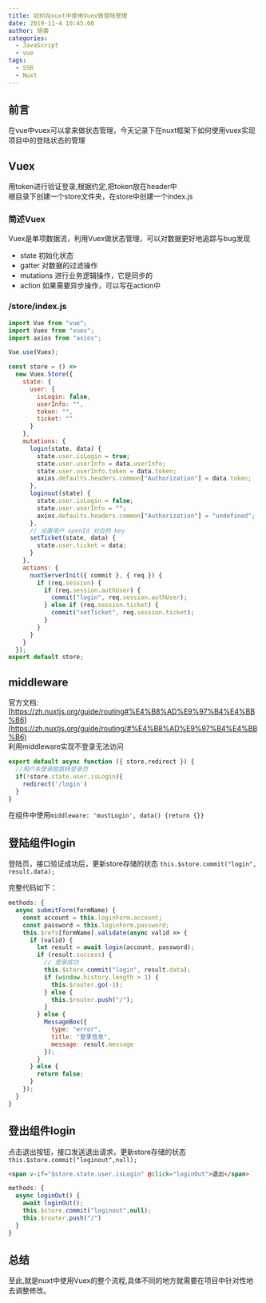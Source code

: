 ```yaml
---
title: 如何在nuxt中使用Vuex做登陆管理
date: 2019-11-4 10:45:08
author: 胡豪
categories:
  - JavaScript
  - vue
tags:
  - SSR
  - Nuxt
---
```


## 前言

在vue中vuex可以拿来做状态管理，今天记录下在nuxt框架下如何使用vuex实现项目中的登陆状态的管理


## Vuex
用token进行验证登录,根据约定,把token放在header中  
根目录下创建一个store文件夹，在store中创建一个index.js

### 简述Vuex
Vuex是单项数据流，利用Vuex做状态管理，可以对数据更好地追踪与bug发现  
- state 初始化状态  
- gatter 对数据的过滤操作
- mutations 进行业务逻辑操作，它是同步的
- action 如果需要异步操作，可以写在action中


### /store/index.js
```js
import Vue from "vue";
import Vuex from "vuex";
import axios from "axios";

Vue.use(Vuex);

const store = () =>
  new Vuex.Store({
    state: {
      user: {
        isLogin: false,
        userInfo: "",
        token: "",
        ticket: ""
      }
    },
    mutations: {
      login(state, data) { 
        state.user.isLogin = true;
        state.user.userInfo = data.userInfo;
        state.user.userInfo.token = data.token;
        axios.defaults.headers.common["Authorization"] = data.token;      
      },
      loginout(state) {
        state.user.isLogin = false;
        state.user.userInfo = "";
        axios.defaults.headers.common["Authorization"] = "undefined";
      },
      // 设置用户 openId 对应的 key
      setTicket(state, data) {
        state.user.ticket = data;
      }
    },
    actions: {
      nuxtServerInit({ commit }, { req }) { 
        if (req.session) {
          if (req.session.authUser) {
            commit("login", req.session.authUser);
          } else if (req.session.ticket) {
            commit("setTicket", req.session.ticket);
          }
        }
      }
    }
  });
export default store;
```

## middleware 
官方文档: [https://zh.nuxtjs.org/guide/routing#%E4%B8%AD%E9%97%B4%E4%BB%B6](https://zh.nuxtjs.org/guide/routing/#%E4%B8%AD%E9%97%B4%E4%BB%B6)  
利用middleware实现不登录无法访问

```js
export default async function ({ store,redirect }) {
  //用户未登录就跳转登录页
  if(!store.state.user.isLogin){
    redirect('/login')
  }
}
```
在组件中使用`middleware: 'mustLogin', data() {return {}}`

## 登陆组件login
登陆页，接口验证成功后，更新store存储的状态 `this.$store.commit("login", result.data);`

完整代码如下：
```js
methods: {
  async submitForm(formName) {
    const account = this.loginForm.account;
    const password = this.loginForm.password;
    this.$refs[formName].validate(async valid => {
      if (valid) {
        let result = await login(account, password);
        if (result.success) {
          // 登录成功
          this.$store.commit("login", result.data);
          if (window.history.length > 1) {
            this.$router.go(-1);
          } else {
            this.$router.push("/");
          }
        } else {
          MessageBox({
            type: "error",
            title: "登录信息",
            message: result.message
          });
        }
      } else {
        return false;
      }
    });
  }
} 
```
## 登出组件login
点击退出按钮，接口发送退出请求，更新store存储的状态 `this.$store.commit("loginout",null);`
```html
<span v-if="$store.state.user.isLogin" @click="loginOut">退出</span>
```

```js
methods: {
  async loginOut() { 
    await loginOut();
    this.$store.commit("loginout",null);
    this.$router.push("/")
  }
}
```

## 总结
至此,就是nuxt中使用Vuex的整个流程,具体不同的地方就需要在项目中针对性地去调整修改。